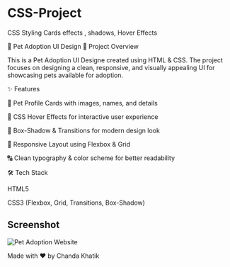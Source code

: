 # CSS-Project
CSS Styling Cards effects , shadows, Hover Effects

🐾 Pet Adoption UI Design
📌 Project Overview

This is a Pet Adoption UI Designe created using HTML & CSS.
The project focuses on designing a clean, responsive, and visually appealing UI for showcasing pets available for adoption.

✨ Features

🐶 Pet Profile Cards with images, names, and details

🎨 CSS Hover Effects for interactive user experience

🌟 Box-Shadow & Transitions for modern design look

📱 Responsive Layout using Flexbox & Grid

🔠 Clean typography & color scheme for better readability

🛠️ Tech Stack

HTML5

CSS3 (Flexbox, Grid, Transitions, Box-Shadow)

## Screenshot

![Pet Adoption Website](screenshot1.png)


Made with ❤️ by Chanda Khatik
